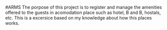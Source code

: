 #ARMS
The porpose of this project is to register and manage the amenities offered to the guests in acomodation place such as hotel, B and B, hostals, etc. 
This is a excersice based on my knowledge about how this places works.
